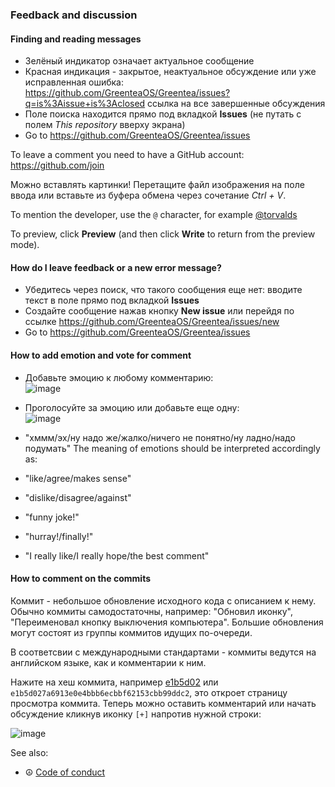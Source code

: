 ### Feedback and discussion

#### Finding and reading messages

* Зелёный индикатор означает актуальное сообщение
* Красная индикация - закрытое, неактуальное обсуждение или уже исправленная ошибка: https://github.com/GreenteaOS/Greentea/issues?q=is%3Aissue+is%3Aclosed ссылка на все завершенные обсуждения
* Поле поиска находится прямо под вкладкой **Issues** (не путать с полем *This repository* вверху экрана)
* Go to https://github.com/GreenteaOS/Greentea/issues

To leave a comment you need to have a GitHub account: https://github.com/join

Можно вставлять картинки! Перетащите файл изображения на поле ввода или вставьте из буфера обмена через сочетание *Ctrl + V*.

To mention the developer, use the `@` character, for example [@torvalds](https://github.com/torvalds)

To preview, click **Preview** (and then click **Write** to return from the preview mode).

#### How do I leave feedback or a new error message?

* Убедитесь через поиск, что такого сообщения еще нет: вводите текст в поле прямо под вкладкой **Issues**
* Создайте сообщение нажав кнопку **New issue** или перейдя по ссылке https://github.com/GreenteaOS/Greentea/issues/new
* Go to https://github.com/GreenteaOS/Greentea/issues

#### How to add emotion and vote for comment

* Добавьте эмоцию к любому комментарию:<br>![image](https://cloud.githubusercontent.com/assets/3642643/23592706/1ecbadb2-0216-11e7-9c23-14a9cfb04c3f.png)
* Проголосуйте за эмоцию или добавьте еще одну:<br>![image](https://cloud.githubusercontent.com/assets/3642643/23592726/6016b8ca-0216-11e7-947a-76973bb7d1e0.png)

* "хммм/эх/ну надо же/жалко/ничего не понятно/ну ладно/надо подумать"
The meaning of emotions should be interpreted accordingly as:
* "like/agree/makes sense"
* "dislike/disagree/against"
* "funny joke!"
* "hurray!/finally!"
* "I really like/I really hope/the best comment"

#### How to comment on the commits

Коммит - небольшое обновление исходного кода с описанием к нему. Обычно коммиты самодостаточны, например: "Обновил иконку", "Переименовал кнопку выключения компьютера". Большие обновления могут состоят из группы коммитов идущих по-очереди.

В соответсвии с международными стандартами - коммиты ведутся на английском языке, как и комментарии к ним.

Нажите на хеш коммита, например [e1b5d02](https://github.com/GreenteaOS/Greentea/commit/e1b5d027a6913e0e4bbb6ecbbf62153cbb99ddc2) или `e1b5d027a6913e0e4bbb6ecbbf62153cbb99ddc2`, это откроет страницу просмотра коммита. Теперь можно оставить комментарий или начать обсуждение кликнув иконку `[+]` напротив нужной строки:

![image](https://user-images.githubusercontent.com/3642643/38614228-04339e86-3d95-11e8-9045-6ffc4b67e8d9.png)

See also:

* :peace_symbol: [Code of conduct](Conduct.md)
